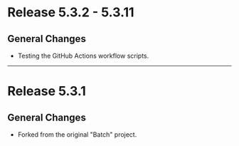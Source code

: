 # Release 5.3.2 - 5.3.11

## General Changes

- Testing the GitHub Actions workflow scripts.

______________________________________________________________________

# Release 5.3.1

## General Changes

- Forked from the original "Batch" project.
